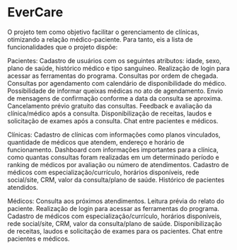 # EverCare
O projeto tem como objetivo facilitar o gerenciamento de clínicas, otimizando a relação médico-paciente.
Para tanto, eis a lista de funcionalidades que o projeto dispõe:

Pacientes:
Cadastro de usuários com os seguintes atributos: idade, sexo, plano de saúde, histórico médico e tipo sanguíneo.
Realização de login para acessar as ferramentas do programa.
Consultas por ordem de chegada.
Consultas por agendamento com calendário de disponibilidade do médico.
Possibilidade de informar queixas médicas no ato de agendamento.
Envio de mensagens de confirmação conforme a data da consulta se aproxima.
Cancelamento prévio gratuito das consultas.
Feedback e avaliação da clínica/médico após a consulta.
Disponibilização de receitas, laudos e solicitação de exames após a consulta.
Chat entre pacientes e médicos.


Clínicas:
Cadastro de clínicas com informações como planos vinculados, quantidade de médicos que atendem, endereço e horário de funcionamento.
Dashboard com informações importantes para a clínica, como quantas consultas foram realizadas em um determinado período e ranking de médicos por avaliação ou número de atendimentos.
Cadastro de médicos com especialização/currículo, horários disponíveis, rede social/site, CRM, valor da consulta/plano de saúde.
Histórico de pacientes atendidos.


Médicos:
Consulta aos próximos atendimentos.
Leitura prévia do relato do paciente.
Realização de login para acessar as ferramentas do programa.
Cadastro de médicos com especialização/currículo, horários disponíveis, rede social/site, CRM, valor da consulta/plano de saúde.
Disponibilização de receitas, laudos e solicitação de exames para os pacientes.
Chat entre pacientes e médicos.
